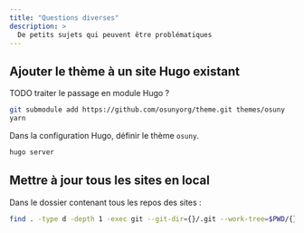 ```yaml
---
title: "Questions diverses"
description: >
  De petits sujets qui peuvent être problématiques
---
```


## Ajouter le thème à un site Hugo existant

TODO traiter le passage en module Hugo ?

```bash
git submodule add https://github.com/osunyorg/theme.git themes/osuny
yarn
```

Dans la configuration Hugo, définir le thème `osuny`.

```bash
hugo server
```

## Mettre à jour tous les sites en local

Dans le dossier contenant tous les repos des sites :

```bash
find . -type d -depth 1 -exec git --git-dir={}/.git --work-tree=$PWD/{} pull origin main --recurse-submodules \;
```
